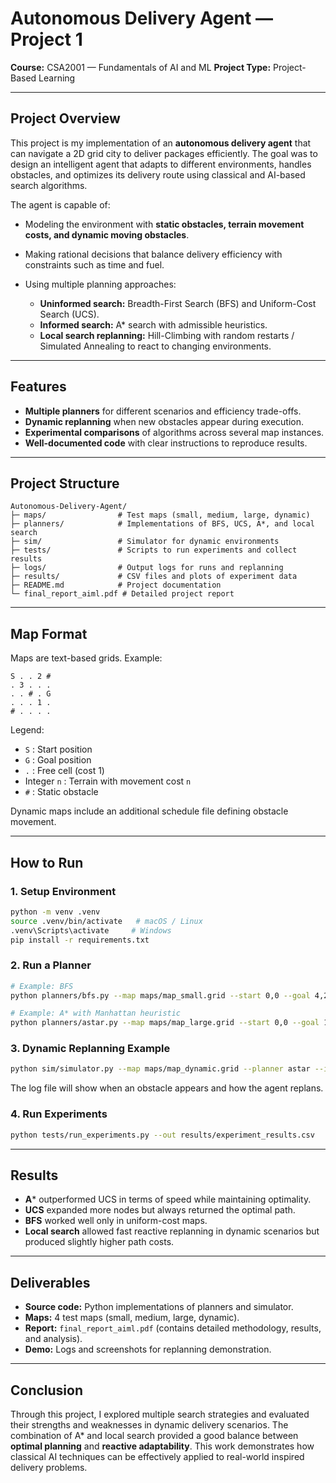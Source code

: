 # Autonomous Delivery Agent — Project 1

**Course:** CSA2001 — Fundamentals of AI and ML
**Project Type:** Project-Based Learning

---

## Project Overview

This project is my implementation of an **autonomous delivery agent** that can navigate a 2D grid city to deliver packages efficiently. The goal was to design an intelligent agent that adapts to different environments, handles obstacles, and optimizes its delivery route using classical and AI-based search algorithms.

The agent is capable of:

* Modeling the environment with **static obstacles, terrain movement costs, and dynamic moving obstacles**.
* Making rational decisions that balance delivery efficiency with constraints such as time and fuel.
* Using multiple planning approaches:

  * **Uninformed search:** Breadth-First Search (BFS) and Uniform-Cost Search (UCS).
  * **Informed search:** A* search with admissible heuristics.
  * **Local search replanning:** Hill-Climbing with random restarts / Simulated Annealing to react to changing environments.

---

## Features

* **Multiple planners** for different scenarios and efficiency trade-offs.
* **Dynamic replanning** when new obstacles appear during execution.
* **Experimental comparisons** of algorithms across several map instances.
* **Well-documented code** with clear instructions to reproduce results.

---

## Project Structure

```
Autonomous-Delivery-Agent/
├─ maps/                # Test maps (small, medium, large, dynamic)
├─ planners/            # Implementations of BFS, UCS, A*, and local search
├─ sim/                 # Simulator for dynamic environments
├─ tests/               # Scripts to run experiments and collect results
├─ logs/                # Output logs for runs and replanning
├─ results/             # CSV files and plots of experiment data
├─ README.md            # Project documentation
└─ final_report_aiml.pdf # Detailed project report
```

---

## Map Format

Maps are text-based grids. Example:

```
S . . 2 #
. 3 . . .
. . # . G
. . . 1 .
# . . . .
```

Legend:

* `S` : Start position
* `G` : Goal position
* `.` : Free cell (cost 1)
* Integer `n` : Terrain with movement cost `n`
* `#` : Static obstacle

Dynamic maps include an additional schedule file defining obstacle movement.

---

## How to Run

### 1. Setup Environment

```bash
python -m venv .venv
source .venv/bin/activate   # macOS / Linux
.venv\Scripts\activate     # Windows
pip install -r requirements.txt
```

### 2. Run a Planner

```bash
# Example: BFS
python planners/bfs.py --map maps/map_small.grid --start 0,0 --goal 4,2 --log logs/bfs_small.log

# Example: A* with Manhattan heuristic
python planners/astar.py --map maps/map_large.grid --start 0,0 --goal 14,14 --heuristic manhattan --log logs/astar_large.log
```

### 3. Dynamic Replanning Example

```bash
python sim/simulator.py --map maps/map_dynamic.grid --planner astar --inject-obstacle 5,10,3 --log logs/dynamic_demo.log
```

The log file will show when an obstacle appears and how the agent replans.

### 4. Run Experiments

```bash
python tests/run_experiments.py --out results/experiment_results.csv
```

---

## Results

* **A*** outperformed UCS in terms of speed while maintaining optimality.
* **UCS** expanded more nodes but always returned the optimal path.
* **BFS** worked well only in uniform-cost maps.
* **Local search** allowed fast reactive replanning in dynamic scenarios but produced slightly higher path costs.

---

## Deliverables

* **Source code:** Python implementations of planners and simulator.
* **Maps:** 4 test maps (small, medium, large, dynamic).
* **Report:** `final_report_aiml.pdf` (contains detailed methodology, results, and analysis).
* **Demo:** Logs and screenshots for replanning demonstration.

---

## Conclusion

Through this project, I explored multiple search strategies and evaluated their strengths and weaknesses in dynamic delivery scenarios. The combination of A* and local search provided a good balance between **optimal planning** and **reactive adaptability**. This work demonstrates how classical AI techniques can be effectively applied to real-world inspired delivery problems.

